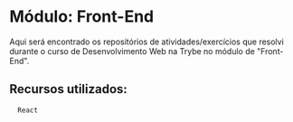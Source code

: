 # Módulo: Front-End

Aqui será encontrado os repositórios de atividades/exercícios que resolvi durante o curso de Desenvolvimento Web na Trybe no módulo de "Front-End".


## Recursos utilizados:


```bash
  React
```
